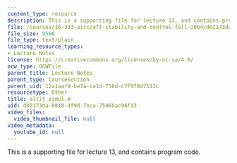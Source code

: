 ```yaml
---
content_type: resource
description: This is a supporting file for lecture 13, and contains program code.
file: /courses/16-333-aircraft-stability-and-control-fall-2004/d02173da8018df9d7bca7506bac96f43_altit_simul.m
file_size: 9566
file_type: text/plain
learning_resource_types:
- Lecture Notes
license: https://creativecommons.org/licenses/by-nc-sa/4.0/
ocw_type: OCWFile
parent_title: Lecture Notes
parent_type: CourseSection
parent_uid: 12a1aaf9-be7a-ca1d-756d-c7f978d7513c
resourcetype: Other
title: altit_simul.m
uid: d02173da-8018-df9d-7bca-7506bac96f43
video_files:
  video_thumbnail_file: null
video_metadata:
  youtube_id: null
---
```

This is a supporting file for lecture 13, and contains program code.